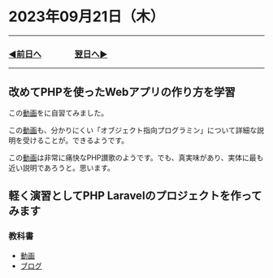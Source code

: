 # 2023年09月21日（木）

---

### [◀️前日へ](https://github.com/yuasys/chatty-journal/blob/main/2023/09/2023-09-20.md)&emsp;&emsp;&emsp;&emsp;[翌日へ▶️](https://github.com/yuasys/chatty-journal/blob/main/2023/09/2023-09-22.md)

---

## 改めてPHPを使ったWebアプリの作り方を学習

この[動画](https://youtu.be/h0UdU_FZnpM?si=gRRtJydgOYskTt-3)をに自習てみました。

この[動画](https://youtu.be/h0UdU_FZnpM?si=gRRtJydgOYskTt-3)も、分かりにくい「オブジェクト指向プログラミン」について詳細な説明を受けることが。できるようです。

この[動画](https://youtu.be/l9G7lSS7Buw?si=PyXIp-4GnletC6d5)は非常に痛快なPHP讃歌のようです。でも、真実味があり、実体に最も近い説明であろうと。思います。

## 軽く演習としてPHP Laravelのプロジェクトを作ってみます

### 教科書

- [動画](https://youtu.be/siCdwf7dtfs?si=QOBz-Y-q8fod7skM)
- [ブログ](https://chikaraemon.com/wordpress/2023/08/17/laravel10inertiareact/)
